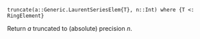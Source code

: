 ```
truncate(a::Generic.LaurentSeriesElem{T}, n::Int) where {T <: RingElement}
```

Return $a$ truncated to (absolute) precision $n$.
